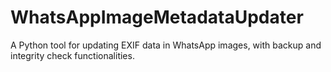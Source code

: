 # WhatsAppImageMetadataUpdater
A Python tool for updating EXIF data in WhatsApp images, with backup and integrity check functionalities.
